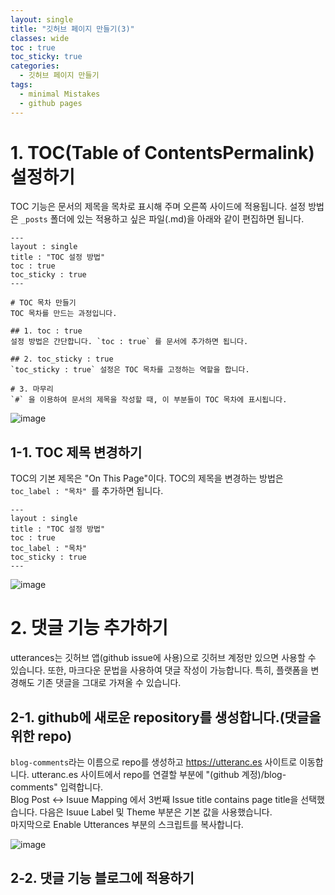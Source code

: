 ```yaml
---
layout: single
title: "깃허브 페이지 만들기(3)"
classes: wide
toc : true
toc_sticky: true
categories:
  - 깃허브 페이지 만들기
tags:
  - minimal Mistakes
  - github pages
---
```


# 1. TOC(Table of ContentsPermalink) 설정하기

TOC 기능은 문서의 제목을 목차로 표시해 주며 오른쪽 사이드에 적용됩니다. 설정 방법은 `_posts` 폴더에 있는 적용하고 싶은 파일(.md)을 아래와 같이 편집하면 됩니다.  

```
---
layout : single
title : "TOC 설정 방법"
toc : true
toc_sticky : true
---

# TOC 목차 만들기  
TOC 목차를 만드는 과정입니다.

## 1. toc : true  
설정 방법은 간단합니다. `toc : true` 를 문서에 추가하면 됩니다.

## 2. toc_sticky : true  
`toc_sticky : true` 설정은 TOC 목차를 고정하는 역할을 합니다.

# 3. 마무리  
`#` 을 이용하여 문서의 제목을 작성할 때, 이 부분들이 TOC 목차에 표시됩니다. 
```

![image](https://user-images.githubusercontent.com/47412229/193985548-9e2cf8fe-645a-4cb8-a0b1-ac29e926b698.png)

## 1-1. TOC 제목 변경하기  

TOC의 기본 제목은 "On This Page"이다. TOC의 제목을 변경하는 방법은 `toc_label : "목차" `를 추가하면 됩니다.  

```
---
layout : single
title : "TOC 설정 방법"
toc : true
toc_label : "목차"
toc_sticky : true
---
```  

![image](https://user-images.githubusercontent.com/47412229/193987787-e6e76fbe-e043-421a-9d80-4099b00c7fae.png)  
  
  
# 2. 댓글 기능 추가하기  

utterances는 깃허브 앱(github issue에 사용)으로 깃허브 계정만 있으면 사용할 수 있습니다. 또한, 마크다운 문법을 사용하여 댓글 작성이 가능합니다. 특히, 플랫폼을 변경해도 기존 댓글을 그대로 가져올 수 있습니다.  

## 2-1. github에 새로운 repository를 생성합니다.(댓글을 위한 repo)  
`blog-comments`라는 이름으로 repo를 생성하고 https://utteranc.es 사이트로 이동합니다. utteranc.es 사이트에서 repo를 연결할 부분에 "(github 계정)/blog-comments" 입력합니다.  
Blog Post <-> Isuue Mapping 에서 3번째 Issue title contains page title을 선택했습니다. 다음은 Isuue Label 및 Theme 부분은 기본 값을 사용했습니다.  
마지막으로 Enable Utterances 부분의 스크립트를 복사합니다.  

![image](https://user-images.githubusercontent.com/47412229/194000047-c79c31bc-092a-4f4e-9ad4-11b3587adb2c.png)  

##  2-2. 댓글 기능 블로그에 적용하기  


  





